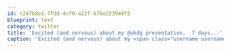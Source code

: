 ```yaml
---
id: c247b8e1-7fdd-4cf0-a22f-676e223940f5
blueprint: text
category: twitter
title: 'Excited (and nervous) about my @okdg presentation.  7 days...'
caption: 'Excited (and nervous) about my <span class="username username_linked">@<a href="https://twitter.com/okdg" title="OKDG">okdg</a></span> presentation.  7 days...'
---
```

